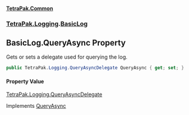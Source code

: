 #### [TetraPak.Common](index.md 'index')
### [TetraPak.Logging](TetraPak_Logging.md 'TetraPak.Logging').[BasicLog](TetraPak_Logging_BasicLog.md 'TetraPak.Logging.BasicLog')
## BasicLog.QueryAsync Property
Gets or sets a delegate used for querying the log.  
```csharp
public TetraPak.Logging.QueryAsyncDelegate QueryAsync { get; set; }
```
#### Property Value
[TetraPak.Logging.QueryAsyncDelegate](https://docs.microsoft.com/en-us/dotnet/api/TetraPak.Logging.QueryAsyncDelegate 'TetraPak.Logging.QueryAsyncDelegate')

Implements [QueryAsync](TetraPak_Logging_ILog_QueryAsync.md 'TetraPak.Logging.ILog.QueryAsync')  
